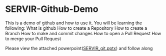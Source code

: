 # SERVIR-Github-Demo
This is a demo of github and how to use it.  You will be learning the following:
What is github
How to create a Repository
How to create a Branch
How to make and commit changes
How to open a Pull Request
How to merge your Pull Request

Please view the attached powerpoint(<a href="https://github.com/SERVIR/SERVIR-Github-Demo/blob/master/SERVIR_github.pptx">SERVIR_git.pptx</a>) and follow along

